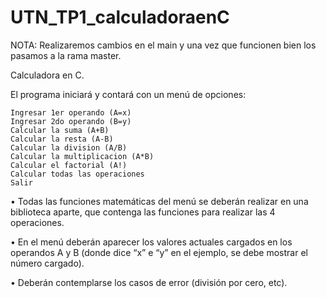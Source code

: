 # UTN_TP1_calculadoraenC

NOTA: Realizaremos cambios en el main y una vez que funcionen bien los pasamos a la rama master.

Calculadora en C.

El programa iniciará y contará con un menú de opciones:

    Ingresar 1er operando (A=x)
    Ingresar 2do operando (B=y)
    Calcular la suma (A+B)
    Calcular la resta (A-B)
    Calcular la division (A/B)
    Calcular la multiplicacion (A*B)
    Calcular el factorial (A!)
    Calcular todas las operaciones
    Salir

• Todas las funciones matemáticas del menú se deberán realizar en una biblioteca aparte, que contenga las funciones para realizar las 4 operaciones.

• En el menú deberán aparecer los valores actuales cargados en los operandos A y B (donde dice “x” e “y” en el ejemplo, se debe mostrar el número cargado).

• Deberán contemplarse los casos de error (división por cero, etc).
